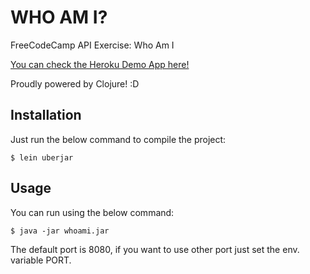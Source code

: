 # WHO AM I?

FreeCodeCamp API Exercise: Who Am I

[You can check the Heroku Demo App here!](https://vast-scrubland-46215.herokuapp.com/)

Proudly powered by Clojure! :D

## Installation

Just run the below command to compile the project:
 
    $ lein uberjar

## Usage

You can run using the below command:

    $ java -jar whoami.jar
    
The default port is 8080, if you want to use other port just set the env. variable PORT.